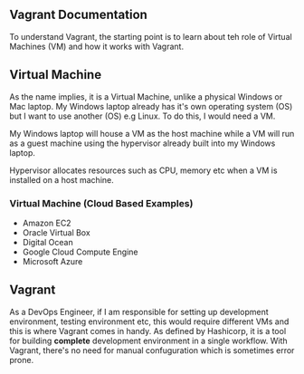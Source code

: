 ## Vagrant Documentation

To understand Vagrant, the starting point is to learn about teh role of Virtual Machines (VM) and how it works with Vagrant.

## Virtual Machine

As the name implies, it is a Virtual Machine, unlike a physical Windows or Mac laptop. My Windows laptop already has it's own operating system (OS) but I want to use another (OS) e.g Linux. To do this, I would need a VM. 

My Windows laptop will house a VM as the host machine while a VM will run as a guest machine using the hypervisor already built into my Windows laptop.  

Hypervisor allocates resources such as CPU, memory etc when a VM is installed on a host machine.

### Virtual Machine (Cloud Based Examples)

- Amazon EC2 
- Oracle Virtual Box
- Digital Ocean
- Google Cloud Compute Engine
- Microsoft Azure

## Vagrant

As a DevOps Engineer, if I am responsible for setting up development environment, testing environment etc, this would require different VMs and this is where Vagrant comes in handy. As defined by Hashicorp, it is a tool for building **complete** development environment in a single workflow. With Vagrant, there's no need for manual confuguration which is sometimes error prone.